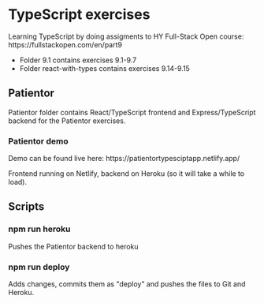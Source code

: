<h1>TypeScript exercises</h1>
Learning TypeScript by doing assigments to HY Full-Stack Open course: https://fullstackopen.com/en/part9

* Folder 9.1 contains exercises 9.1-9.7
* Folder react-with-types contains exercises 9.14-9.15

<h2>Patientor</h2>
Patientor folder contains React/TypeScript frontend and Express/TypeScript backend for the Patientor exercises.

<h3>Patientor demo</h3>
Demo can be found live here: https://patientortypesciptapp.netlify.app/

Frontend running on Netlify, backend on Heroku (so it will take a while to load).

## Scripts

### npm run heroku
Pushes the Patientor backend to heroku

### npm run deploy
Adds changes, commits them as "deploy" and pushes the files to Git and Heroku.

